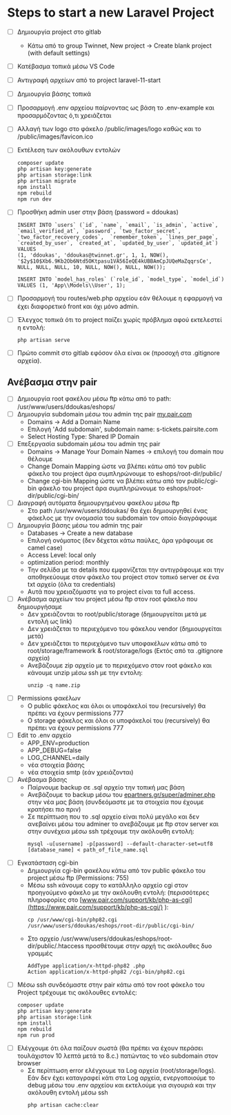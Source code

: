 # Steps to start a new Laravel Project

- [ ] Δημιουργία project στο gitlab
    - Κάτω από το group Twinnet, New project -> Create blank project (with default settings)
- [ ] Κατέβασμα τοπικά μέσω VS Code
- [ ] Αντιγραφή αρχείων από το project laravel-11-start
- [ ] Δημιουργία βάσης τοπικά
- [ ] Προσαρμογή .env αρχείου παίρνοντας ως βάση το .env-example και προσαρμόζοντας ό,τι χρειάζεται
- [ ] Αλλαγή των logo στο φάκελο /public/images/logo καθώς και το /public/images/favicon.ico
- [ ] Εκτέλεση των ακόλουθων εντολών
    ```
    composer update
    php artisan key:generate
    php artisan storage:link
    php artisan migrate
    npm install
    npm rebuild
    npm run dev
    ```
- [ ] Προσθήκη admin user στην βάση (password = ddoukas)
    ```
    INSERT INTO `users` (`id`, `name`, `email`, `is_admin`, `active`, `email_verified_at`, `password`, `two_factor_secret`, `two_factor_recovery_codes`,  `remember_token`, `lines_per_page`, `created_by_user`, `created_at`, `updated_by_user`, `updated_at`) VALUES
    (1, 'ddoukas', 'ddoukas@twinnet.gr', 1, 1, NOW(), '$2y$10$Xb6.9Kb2Ob6Ntd5OKtpasu1VA56IeQE4kUBBAmCpJUQeMaZqqrsCe',	NULL, NULL, NULL, 10, NULL, NOW(), NULL, NOW());
    
    INSERT INTO `model_has_roles` (`role_id`, `model_type`, `model_id`) VALUES (1, 'App\\Models\\User', 1);
    ```
- [ ] Προσαρμογή του routes/web.php αρχείου εάν θέλουμε η εφαρμογή να έχει διαφορετικό front και όχι μόνο admin.
- [ ] Έλεγχος τοπικά ότι το project παίζει χωρίς πρόβλημα αφού εκτελεστεί η εντολή:
    ```
    php artisan serve
    ```
- [ ] Πρώτο commit στο gitlab εφόσον όλα είναι οκ (προσοχή στα .gitignore αρχεία).


## Ανέβασμα στην pair

- [ ] Δημιουργία root φακέλου μέσω ftp κάτω από το path: /usr/www/users/ddoukas/eshops/
- [ ] Δημιουργία subdomain μέσω του admin της pair [my.pair.com](https://my.pair.com/)
    - Domains -> Add a Domain Name
    - Επιλογή 'Add subdomain', subdomain name: s-tickets.pairsite.com
    - Select Hosting Type: Shared IP Domain
- [ ] Επεξεργασία subdomain μέσω του admin της pair
    - Domains -> Manage Your Domain Names -> επιλογή του domain που θέλουμε
    - Change Domain Mapping ώστε να βλέπει κάτω από τον public φάκελο του project άρα συμπληρώνουμε το    eshops/root-dir/public/
    - Change cgi-bin Mapping ώστε να βλέπει κάτω από τον public/cgi-bin φάκελο του project άρα συμπληρώνουμε το    eshops/root-dir/public/cgi-bin/
- [ ] Διαγραφή αυτόματα δημιουργημένου φακέλου μέσω ftp
    - Στο path /usr/www/users/ddoukas/ θα έχει δημιουργηθεί ένας φάκελος με την ονομασία του subdomain τον οποίο διαγράφουμε
- [ ] Δημιουργία βάσης μέσω του admin της pair
    - Databases -> Create a new database 
    - Επιλογή ονόματος (δεν δέχεται κάτω παύλες, άρα γράφουμε σε camel case) 
    - Access Level: local only
    - optimization period: monthly
    - Την σελίδα με τα details που εμφανίζεται την αντιγράφουμε και την αποθηκεύουμε στον φάκελο του project στον τοπικό server σε ένα txt αρχείο (όλα τα credentials)
    - Αυτά που χρειαζόμαστε για το project είναι τα full access.
- [ ] Ανέβασμα αρχείων του project μέσω ftp στον root φάκελο που δημιουργήσαμε
    - Δεν χρειάζονται το root/public/storage (δημιουργείται μετά με εντολή ως link)
    - Δεν χρειάζεται το περιεχόμενο του φάκελου vendor (δημιουργείται μετά)
    - Δεν χρειάζεται το περιεχόμενο των υποφακέλων κάτω από το root/storage/framework & root/storage/logs (Εκτός από τα .gitignore αρχεία)
    - Ανεβάζουμε zip αρχείο με το περιεχόμενο στον root φάκελο και κάνουμε unzip μέσω ssh με την εντολη: 
        ```
        unzip -q name.zip
        ```
- [ ] Permissions φακέλων
    - O public φάκελος και όλοι οι υποφάκελοί του (recursively) θα πρέπει να έχουν permissions 777
    - O storage φάκελος και όλοι οι υποφάκελοί του (recursively) θα πρέπει να έχουν permissions 777
- [ ] Edit το .env αρχείο
    - APP_ENV=production
    - APP_DEBUG=false
    - LOG_CHANNEL=daily
    - νέα στοιχεία βάσης
    - νέα στοιχεία smtp (εάν χρειάζονται)
- [ ] Ανέβασμα βάσης
    - Παίρνουμε backup σε .sql αρχείο την τοπική μας βάση
    - Ανεβάζουμε το backup μέσω του [epartners.gr/super/adminer.php](http://epartners.gr/super/adminer.php)  στην νέα μας βάση (συνδεόμαστε με τα στοιχεία που έχουμε κρατήσει πιο πριν)
    - Σε περίπτωση που το .sql αρχείο είναι πολύ μεγάλο και δεν ανεβαίνει μέσω του adminer το ανεβάζουμε με ftp στον server και στην συνέχεια μέσω ssh τρέχουμε την ακόλουθη εντολή:
        ```
        mysql -u[username] -p[password] --default-character-set=utf8 [database_name] < path_of_file_name.sql 
        ```
- [ ] Εγκατάσταση cgi-bin
    - Δημιουργία cgi-bin φακέλου κάτω από τον public φάκελο του project μέσω ftp (Permissions: 755)
    - Μέσω ssh κάνουμε copy το κατάλληλο αρχείο cgi στον προηγούμενο φάκελο με την ακόλουθη εντολή: (περισσότερες πληροφορίες στο [www.pair.com/support/kb/php-as-cgi](https://www.pair.com/support/kb/php-as-cgi/) ):
        ```
        cp /usr/www/cgi-bin/php82.cgi /usr/www/users/ddoukas/eshops/root-dir/public/cgi-bin/
        ```
    -	Στο αρχείο /usr/www/users/ddoukas/eshops/root-dir/public/.htaccess προσθέτουμε στην αρχή τις ακόλουθες δυο γραμμές
        ```
        AddType application/x-httpd-php82 .php
        Action application/x-httpd-php82 /cgi-bin/php82.cgi
        ```
- [ ] Μέσω ssh συνδεόμαστε στην pair κάτω από τον root φάκελο του Project τρέχουμε τις ακόλουθες εντολές:
    ```
    composer update
    php artisan key:generate
    php artisan storage:link
    npm install
    npm rebuild
    npm run prod
    ```
- [ ] Ελέγχουμε ότι όλα παίζουν σωστά (θα πρέπει να έχουν περάσει τουλάχιστον 10 λεπτά μετά το 8.c.) πατώντας το νέο subdomain στον browser
    - Σε περίπτωση error ελέγχουμε τα Log αρχεία (root/storage/logs). Εάν δεν έχει καταγραφεί κάτι στα Log αρχεία, ενεργοποιούμε το debug μέσω του .env αρχείου και εκτελούμε για σιγουριά και την ακόλουθη εντολή μέσω ssh
        ```
        php artisan cache:clear
        ```
